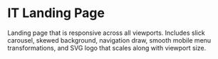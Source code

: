 # IT Landing Page

Landing page that is responsive across all viewports. Includes slick carousel, skewed background, navigation draw, smooth mobile menu transformations, and SVG logo that scales along with viewport size.
